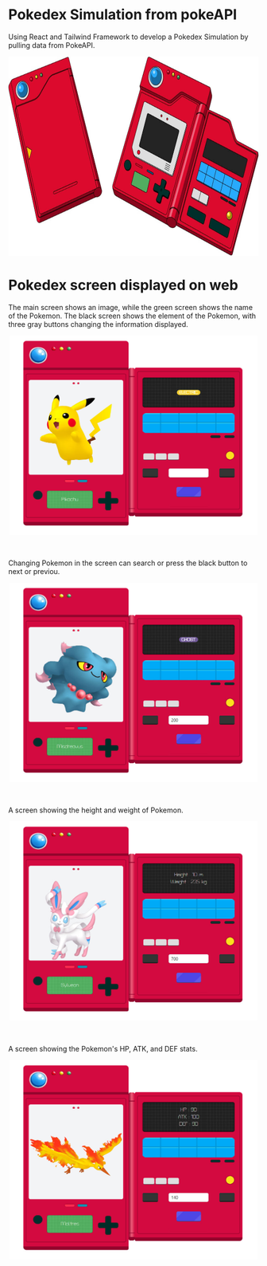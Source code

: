 # Pokedex Simulation from pokeAPI
Using React and Tailwind Framework to develop a Pokedex Simulation by pulling data from PokeAPI.

<p align="center">
  <img src="src/assets/img/image Pokedex.jpeg" width="700" height="400">
<p/>

# Pokedex screen displayed on web
The main screen shows an image, while the green screen shows the name of the Pokemon.
The black screen shows the element of the Pokemon, with three gray buttons changing the information displayed.
<p align="center">
  <img src="src/assets/img/pokedex-1.jpg" width="500" height="400">
<p/><br>
  
Changing Pokemon in the screen can search or press the black button to next or previou.
<p align="center">
  <img src="src/assets/img/pokedex-2.jpg" width="500" height="400">
<p/><br>

A screen showing the height and weight of Pokemon.
<p align="center">
  <img src="src/assets/img/pokedex-3.jpg" width="500" height="400">
<p/><br>

A screen showing the Pokemon's HP, ATK, and DEF stats.
<p align="center">
  <img src="src/assets/img/pokedex-4.jpg" width="500" height="400">
<p/>
